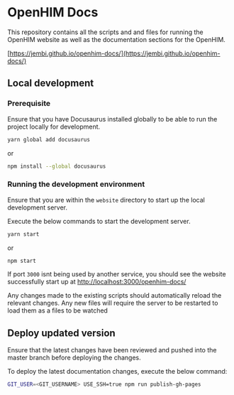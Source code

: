 # OpenHIM Docs

This repository contains all the scripts and and files for running the OpenHIM website as well as the documentation sections for the OpenHIM.

[https://jembi.github.io/openhim-docs/](https://jembi.github.io/openhim-docs/)

## Local development

### Prerequisite

Ensure that you have Docusaurus installed globally to be able to run the project locally for development.

```sh
yarn global add docusaurus
```

or 

```sh
npm install --global docusaurus
```

### Running the development environment

Ensure that you are within the `website` directory to start up the local development server.

Execute the below commands to start the development server. 

```sh
yarn start
```

or 

```sh
npm start
```

If port `3000` isnt being used by another service, you should see the website successfully start up at [http://localhost:3000/openhim-docs/](http://localhost:3000/openhim-docs/)

Any changes made to the existing scripts should automatically reload the relevant changes. Any new files will require the server to be restarted to load them as a files to be watched

## Deploy updated version

Ensure that the latest changes have been reviewed and pushed into the master branch before deploying the changes. 

To deploy the latest documentation changes, execute the below command:

```sh
GIT_USER=<GIT_USERNAME> USE_SSH=true npm run publish-gh-pages
```
